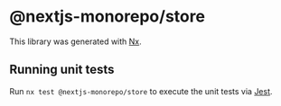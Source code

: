 # @nextjs-monorepo/store

This library was generated with [Nx](https://nx.dev).

## Running unit tests

Run `nx test @nextjs-monorepo/store` to execute the unit tests via [Jest](https://jestjs.io).
